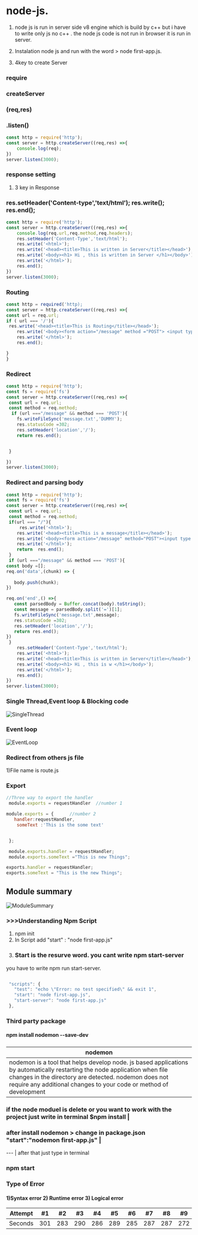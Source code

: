 # node-js.
1. node js is run in server side v8 engine which is build by c++ but i have to write only js no c++ . the node js code is not run in browser it is run in server.
 
 
2. Instalation node js and run with the word > node first-app.js.
3. 4key to create Server
### require
### createServer
### (req,res) 
### .listen()
```javascript
const http = require('http');
const server = http.createServer((req,res) =>{
    console.log(req);
})
server.listen(3000);

```
### response setting
1. 3 key in Response  
### res.setHeader('Content-type','text/html'); res.write(); res.end();
```javascript
const http = require('http');
const server = http.createServer((req,res) =>{
    console.log(req.url,req.method,req.headers);
    res.setHeader('Content-Type','text/html');
    res.write('<html>');
    res.write('<head><title>This is written in Server</title></head>');
    res.write('<body><h1> Hi , this is written in Server </h1></body>');
    res.write('</html>');
    res.end();
})
server.listen(3000);
```
### Routing
```javascript  
const http = required('http);
const server = http.createServer((req,res) =>{
const url = req.url;
if ( url === '/'){
 res.write('<head><title>This is Routing</title></head>');
    res.write('<body><form action="/message" method ="POST"> <input type="text" name ="message" ><button type="submit"></button></form></body>');
    res.write('</html>');
    res.end();

}
}

```
### Redirect 
```javascript    
const http = require('http');
const fs = require('fs')
const server = http.createServer((req,res) =>{
 const url = req.url;
 const method = req.method;
  if (url ==="/message" && method === 'POST'){
    fs.writeFileSync('message.txt','DUMMY');
    res.statusCode =302;
    res.setHeader('location','/');
    return res.end();


 }

})
server.listen(3000);

```
### Redirect and parsing body
```javascript
const http = require('http');
const fs = require('fs')
const server = http.createServer((req,res) =>{
 const url = req.url;
 const method = req.method;
 if(url === "/"){
     res.write('<html>');
    res.write('<head><title>This is a message</title></head>');
    res.write('<body><form action="/message" method="POST"><input type = "text" name = "message"> <button type= "submit">Click here</button></form></body>');
    res.write('</html>');
    return  res.end();
 }
 if (url ==="/message" && method === 'POST'){
const body =[];
req.on('data',(chunk) => {
  
   body.push(chunk);
})

req.on('end',() =>{
   const parsedBody = Buffer.concat(body).toString();
   const message = parsedBody.split('=')[1];
   fs.writeFileSync('message.txt',message);
   res.statusCode =302;
   res.setHeader('location','/');
   return res.end();
})
 }
    res.setHeader('Content-Type','text/html');
    res.write('<html>');
    res.write('<head><title>This is written in Server</title></head>');
    res.write('<body><h1> Hi , this is w </h1></body>');
    res.write('</html>');
    res.end();
})
server.listen(3000);


```
### Single Thread,Event loop & Blocking code
![SingleThread](https://user-images.githubusercontent.com/67328056/100513993-70f92480-319b-11eb-8626-bd6b83c2b347.PNG)

### Event loop
![EventLoop](https://user-images.githubusercontent.com/67328056/100514064-d9e09c80-319b-11eb-9a10-270d7f08ba6d.PNG)

### Redirect from others js file 
1)File name is route.js
### Export 
```javascript
//Three way to export the handler
 module.exports = requestHandler  //number 1

module.exports = {      //number 2
   handler:requestHandler,
    someText :'This is the some text'


 };

 module.exports.handler = requestHandler;
 module.exports.someText ="This is new Things";

exports.handler = requestHandler;
exports.someText = "This is the new Things";

```
## Module summary
![ModuleSummary](https://user-images.githubusercontent.com/67328056/100516247-c38f0c80-31ac-11eb-8ca3-2ecdd8d9da54.PNG)

### >>>Understanding Npm Script
 1) npm init 
 2) In Script add "start" : "node first-app.js"
 3) ### Start is the resurve word. you cant  write npm start-server 
 you have to write npm run start-server.
 ```javascript
 
  "scripts": {
    "test": "echo \"Error: no test specified\" && exit 1",
    "start": "node first-app.js",
    "start-server": "node first-app.js"
  },
 
 ```
 ### Third party package 
 #### npm install nodemon --save-dev
 ##### 
 nodemon | 
 --- |
 nodemon is a tool that helps develop node. js based applications by automatically restarting the node application when file changes in the directory are detected. nodemon does not require any additional changes to your code or method of development |

### if the node moduel is delete or you want to work with the project  just write in terminal  $npm install |

### after install nodemon > change in package.json "start":"nodemon first-app.js" |
 --- |
 after that just type in terminal 
 ### npm start
 
 ### Type of Error 
 #### 1)Syntax error 2) Runtime error 3) Logical error
 
 Attempt | #1 | #2 | #3 | #4 | #5 | #6 | #7 | #8 | #9 | #10 | #11
--- | --- | --- | --- |--- |--- |--- |--- |--- |--- |--- |---
Seconds | 301 | 283 | 290 | 286 | 289 | 285 | 287 | 287 | 272 | 276 | 269
 

